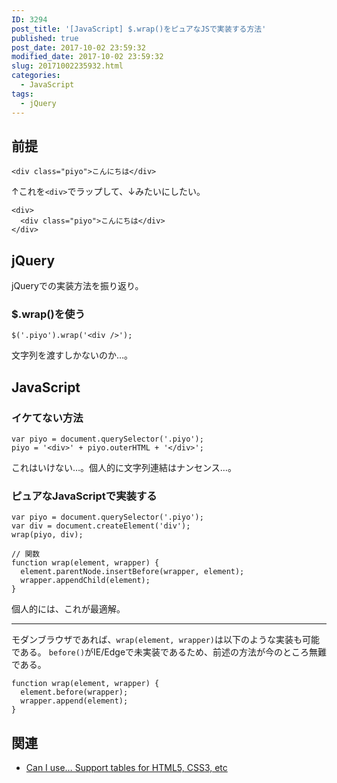 ```yaml
---
ID: 3294
post_title: '[JavaScript] $.wrap()をピュアなJSで実装する方法'
published: true
post_date: 2017-10-02 23:59:32
modified_date: 2017-10-02 23:59:32
slug: 20171002235932.html
categories:
  - JavaScript
tags:
  - jQuery
---
```

## 前提
```language-html
<div class="piyo">こんにちは</div>
```

↑これを`<div>`でラップして、↓みたいにしたい。

```language-html
<div>
  <div class="piyo">こんにちは</div>
</div>
```

<!--more-->

## jQuery

jQueryでの実装方法を振り返り。

### $.wrap()を使う
```language-js
$('.piyo').wrap('<div />');
```

文字列を渡すしかないのか…。

## JavaScript
### イケてない方法
```language-js
var piyo = document.querySelector('.piyo');
piyo = '<div>' + piyo.outerHTML + '</div>';
```

これはいけない…。個人的に文字列連結はナンセンス…。

### ピュアなJavaScriptで実装する
```language-js
var piyo = document.querySelector('.piyo');
var div = document.createElement('div');
wrap(piyo, div);

// 関数
function wrap(element, wrapper) {
  element.parentNode.insertBefore(wrapper, element);
  wrapper.appendChild(element);
}
```

個人的には、これが最適解。

---

モダンブラウザであれば、`wrap(element, wrapper)`は以下のような実装も可能である。
`before()`がIE/Edgeで未実装であるため、前述の方法が今のところ無難である。

```language-js
function wrap(element, wrapper) {
  element.before(wrapper);
  wrapper.append(element);
}
```

## 関連
* [Can I use… Support tables for HTML5, CSS3, etc](http://caniuse.com/#feat=dom-manip-convenience)
